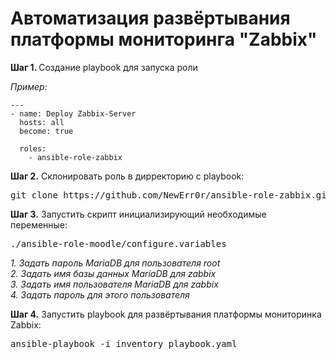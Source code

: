 <h1>Автоматизация развёртывания платформы мониторинга "Zabbix"</h1>

<p>
    <strong>Шаг 1. </strong> Создание playbook для запуска роли
</p>
<p><i>Пример:</i></p>

    ---
    - name: Deploy Zabbix-Server
      hosts: all 
      become: true 

      roles: 
        - ansible-role-zabbix

<p>
    <strong>Шаг 2.</strong> Склонировать роль в дирректорию с playbook:
</p>

  <pre>git clone https://github.com/NewErr0r/ansible-role-zabbix.git</pre>

<p>

<p>
    <strong>Шаг 3.</strong> Запустить скрипт инициализирующий необходимые переменные:
</p>
 
 <pre>./ansible-role-moodle/configure.variables</pre>
 <i>1. Задать пароль MariaDB для пользователя root</i><br>
 <i>2. Задать имя базы данных MariaDB для zabbix</i><br>
 <i>3. Задать имя пользователя MariaDB для zabbix </i><br>
 <i>4. Задать пароль для этого пользователя </i>
 
 <p>
    <strong>Шаг 4.</strong> Запустить playbook для развёртывания платформы мониторинка Zabbix:
</p>
  
  <pre>ansible-playbook -i inventory playbook.yaml</pre>
